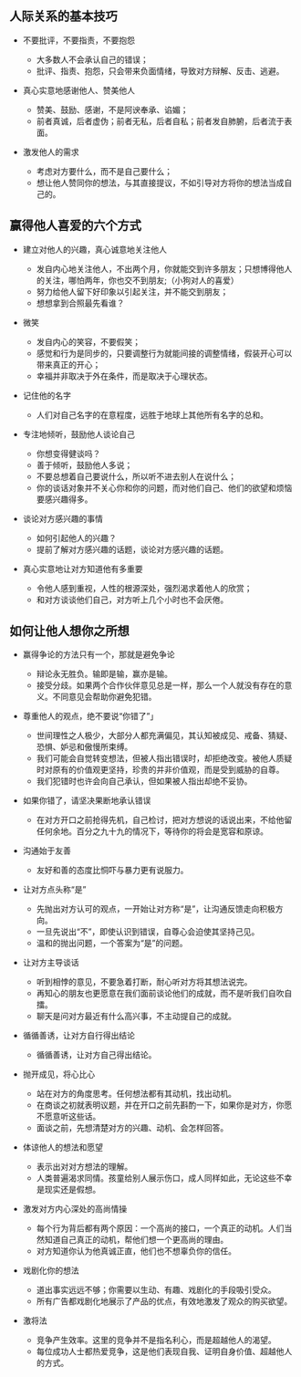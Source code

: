 ## 人际关系的基本技巧

- 不要批评，不要指责，不要抱怨
  - 大多数人不会承认自己的错误；
  - 批评、指责、抱怨，只会带来负面情绪，导致对方辩解、反击、逃避。

- 真心实意地感谢他人、赞美他人
  - 赞美、鼓励、感谢，不是阿谀奉承、谄媚；
  - 前者真诚，后者虚伪；前者无私，后者自私；前者发自肺腑，后者流于表面。

- 激发他人的需求
  - 考虑对方要什么，而不是自己要什么；
  - 想让他人赞同你的想法，与其直接提议，不如引导对方将你的想法当成自己的。

## 赢得他人喜爱的六个方式

- 建立对他人的兴趣，真心诚意地关注他人
  - 发自内心地关注他人，不出两个月，你就能交到许多朋友；只想博得他人的关注，哪怕两年，你也交不到朋友;（小狗对人的喜爱）
  - 努力给他人留下好印象以引起关注，并不能交到朋友；
  - 想想拿到合照最先看谁？

- 微笑
  - 发自内心的笑容，不要假笑；
  - 感觉和行为是同步的，只要调整行为就能间接的调整情绪，假装开心可以带来真正的开心；
  - 幸福并非取决于外在条件，而是取决于心理状态。

- 记住他的名字
  - 人们对自己名字的在意程度，远胜于地球上其他所有名字的总和。

- 专注地倾听，鼓励他人谈论自己
  - 你想变得健谈吗？
  - 善于倾听，鼓励他人多说；
  - 不要总想着自己要说什么，所以听不进去别人在说什么；
  - 你的谈话对象并不关心你和你的问题，而对他们自己、他们的欲望和烦恼要感兴趣得多。

- 谈论对方感兴趣的事情
  - 如何引起他人的兴趣？
  - 提前了解对方感兴趣的话题，谈论对方感兴趣的话题。

- 真心实意地让对方知道他有多重要
  - 令他人感到重视，人性的根源深处，强烈渴求着他人的欣赏；
  - 和对方谈谈他们自己，对方听上几个小时也不会厌倦。

## 如何让他人想你之所想

- 赢得争论的方法只有一个，那就是避免争论
  - 辩论永无胜负。输即是输，赢亦是输。
  - 接受分歧。如果两个合作伙伴意见总是一样，那么一个人就没有存在的意义。不同意见会帮助你避免犯错。

- 尊重他人的观点，绝不要说“你错了”​」
  - 世间理性之人极少，大部分人都充满偏见，其认知被成见、戒备、猜疑、恐惧、妒忌和傲慢所束缚。
  - 我们可能会自觉转变想法，但被人指出错误时，却拒绝改变。被他人质疑时对原有的价值观更坚持，珍贵的并非价值观，而是受到威胁的自尊。
  - 我们犯错时也许会向自己承认，但如果被人指出却绝不妥协。

- 如果你错了，请坚决果断地承认错误
  - 在对方开口之前抢得先机，自己检讨，把对方想说的话说出来，不给他留任何余地。百分之九十九的情况下，等待你的将会是宽容和原谅。

- 沟通始于友善
  - 友好和善的态度比恫吓与暴力更有说服力。

- 让对方点头称“是”​
  - 先抛出对方认可的观点，一开始让对方称“是”，让沟通反馈走向积极方向。
  - 一旦先说出“不”，即使认识到错误，自尊心会迫使其坚持己见。
  - 温和的抛出问题，一个答案为“是”的问题。

- 让对方主导谈话
  - 听到相悖的意见，不要急着打断，耐心听对方将其想法说完。
  - 再知心的朋友也更愿意在我们面前谈论他们的成就，而不是听我们自吹自擂。
  - 聊天是问对方最近有什么高兴事，不主动提自己的成就。

- 循循善诱，让对方自行得出结论
  - 循循善诱，让对方自己得出结论。

- 抛开成见，将心比心
  - 站在对方的角度思考。任何想法都有其动机，找出动机。
  - 在商谈之初就表明议题，并在开口之前先斟酌一下，如果你是对方，你愿不愿意听这些话。
  - 面谈之前，先想清楚对方的兴趣、动机、会怎样回答。

- 体谅他人的想法和愿望
  - 表示出对对方想法的理解。
  - 人类普遍渴求同情。孩童给别人展示伤口，成人同样如此，无论这些不幸是现实还是假想。

- 激发对方内心深处的高尚情操
  - 每个行为背后都有两个原因：一个高尚的接口，一个真正的动机。人们当然知道自己真正的动机，帮他们想一个更高尚的理由。
  - 对方知道你认为他真诚正直，他们也不想辜负你的信任。

- 戏剧化你的想法
  - 道出事实远远不够；你需要以生动、有趣、戏剧化的手段吸引受众。
  - 所有广告都戏剧化地展示了产品的优点，有效地激发了观众的购买欲望。

- 激将法
  - 竞争产生效率。这里的竞争并不是指名利心，而是超越他人的渴望。​
  - 每位成功人士都热爱竞争，这是他们表现自我、证明自身价值、超越他人的方式。